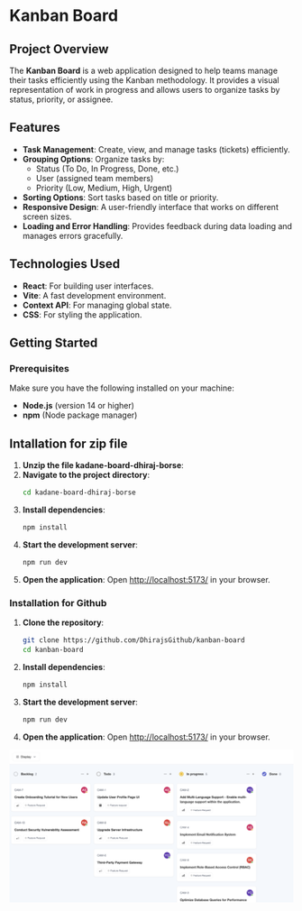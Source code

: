 # Kanban Board

## Project Overview

The **Kanban Board** is a web application designed to help teams manage their tasks efficiently using the Kanban methodology. It provides a visual representation of work in progress and allows users to organize tasks by status, priority, or assignee.

## Features

- **Task Management**: Create, view, and manage tasks (tickets) efficiently.
- **Grouping Options**: Organize tasks by:
  - Status (To Do, In Progress, Done, etc.)
  - User (assigned team members)
  - Priority (Low, Medium, High, Urgent)
- **Sorting Options**: Sort tasks based on title or priority.
- **Responsive Design**: A user-friendly interface that works on different screen sizes.
- **Loading and Error Handling**: Provides feedback during data loading and manages errors gracefully.

## Technologies Used

- **React**: For building user interfaces.
- **Vite**: A fast development environment.
- **Context API**: For managing global state.
- **CSS**: For styling the application.

## Getting Started

### Prerequisites

Make sure you have the following installed on your machine:

- **Node.js** (version 14 or higher)
- **npm** (Node package manager)

## Intallation for zip file
1. **Unzip the file kadane-board-dhiraj-borse**:
2. **Navigate to the project directory**:
   ```bash
   cd kadane-board-dhiraj-borse
   ```
3. **Install dependencies**:
   ```bash
   npm install
   ```
4. **Start the development server**:
   ```bash
   npm run dev
   ```
5. **Open the application**:
    Open [http://localhost:5173/](http://localhost:5173/) in your browser.


### Installation for Github 

1. **Clone the repository**:
   ```bash
   git clone https://github.com/DhirajsGithub/kanban-board
   cd kanban-board
   ```

2. **Install dependencies**:
   ```bash
   npm install
   ```

3. **Start the development server**:
   ```bash
   npm run dev
   ```

4. **Open the application**:
    Open [http://localhost:5173/](http://localhost:5173/) in your browser.


![Alt Text](/src/assets/screenshot.png)
